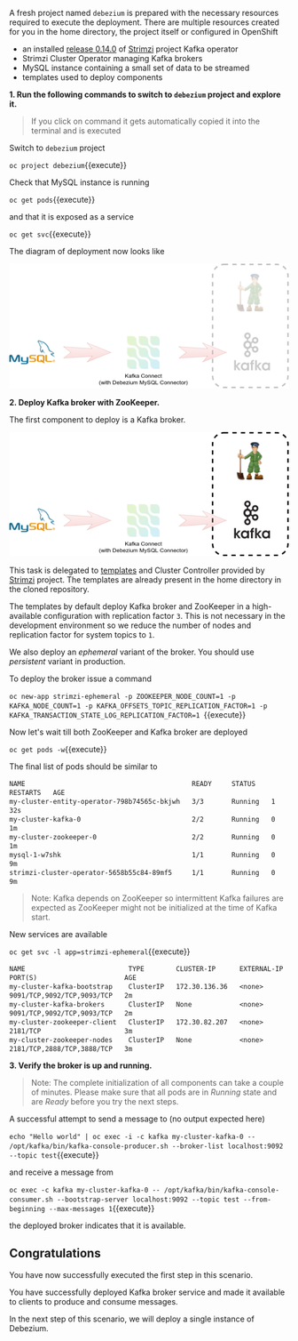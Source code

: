 A fresh project named `debezium` is prepared with the necessary resources required to execute the deployment.
There are multiple resources created for you in the home directory, the project itself or configured in OpenShift
* an installed [release 0.14.0](https://github.com/strimzi/strimzi-kafka-operator/releases/tag/0.14.0) of [Strimzi](http://strimzi.io) project Kafka operator
* Strimzi Cluster Operator managing Kafka brokers
* MySQL instance containing a small set of data to be streamed
* templates used to deploy components

**1. Run the following commands to switch to `debezium` project and explore it.**
> If you click on command it gets automatically copied it into the terminal and is executed

Switch to `debezium` project

``oc project debezium``{{execute}}

Check that MySQL instance is running

``oc get pods``{{execute}}

and that it is exposed as a service

``oc get svc``{{execute}}

The diagram of deployment now looks like

![Empty deployment](../../assets/middleware/debezium-getting-started/deployment-step-0.png)

**2. Deploy Kafka broker with ZooKeeper.**

The first component to deploy is a Kafka broker.

![Broker deployment](../../assets/middleware/debezium-getting-started/deployment-step-1.png)

This task is delegated to [templates](https://github.com/strimzi/strimzi/tree/0.2.0/examples/templates/cluster-controller) and Cluster Controller provided by [Strimzi](http://strimzi.io/) project.
The templates are already present in the home directory in the cloned repository.

The templates by default deploy Kafka broker and ZooKeeper in a high-available configuration with replication factor `3`.
This is not necessary in the development environment so we reduce the number of nodes and replication factor for system topics to `1`.

We also deploy an *ephemeral* variant of the broker.
You should use *persistent* variant in production.

To deploy the broker issue a command

``oc new-app strimzi-ephemeral -p ZOOKEEPER_NODE_COUNT=1 -p KAFKA_NODE_COUNT=1 -p KAFKA_OFFSETS_TOPIC_REPLICATION_FACTOR=1 -p KAFKA_TRANSACTION_STATE_LOG_REPLICATION_FACTOR=1
``{{execute}}

Now let's wait till both ZooKeeper and Kafka broker are deployed

``oc get pods -w``{{execute}}

The final list of pods should be similar to

    NAME                                          READY     STATUS    RESTARTS   AGE
    my-cluster-entity-operator-798b74565c-bkjwh   3/3       Running   1          32s
    my-cluster-kafka-0                            2/2       Running   0          1m
    my-cluster-zookeeper-0                        2/2       Running   0          1m
    mysql-1-w7shk                                 1/1       Running   0          9m
    strimzi-cluster-operator-5658b55c84-89mf5     1/1       Running   0          9m

> Note: Kafka depends on ZooKeeper so intermittent Kafka failures are expected as ZooKeeper might not be initialized at the time of Kafka start.

New services are available

``oc get svc -l app=strimzi-ephemeral``{{execute}}

    NAME                          TYPE        CLUSTER-IP      EXTERNAL-IP   PORT(S)                      AGE
    my-cluster-kafka-bootstrap    ClusterIP   172.30.136.36   <none>        9091/TCP,9092/TCP,9093/TCP   2m
    my-cluster-kafka-brokers      ClusterIP   None            <none>        9091/TCP,9092/TCP,9093/TCP   2m
    my-cluster-zookeeper-client   ClusterIP   172.30.82.207   <none>        2181/TCP                     3m
    my-cluster-zookeeper-nodes    ClusterIP   None            <none>        2181/TCP,2888/TCP,3888/TCP   3m

**3. Verify the broker is up and running.**

> Note: The complete initialization of all components can take a couple of minutes. Please make sure that all pods are in *Running* state and are *Ready* before you try the next steps.

A successful attempt to send a message to (no output expected here)

``echo "Hello world" | oc exec -i -c kafka my-cluster-kafka-0 -- /opt/kafka/bin/kafka-console-producer.sh --broker-list localhost:9092 --topic test``{{execute}}

and receive a message from

``oc exec -c kafka my-cluster-kafka-0 -- /opt/kafka/bin/kafka-console-consumer.sh --bootstrap-server localhost:9092 --topic test --from-beginning --max-messages 1``{{execute}}

the deployed broker indicates that it is available.

## Congratulations

You have now successfully executed the first step in this scenario. 

You have successfully deployed Kafka broker service and made it available to clients to produce and consume messages.

In the next step of this scenario, we will deploy a single instance of Debezium.
